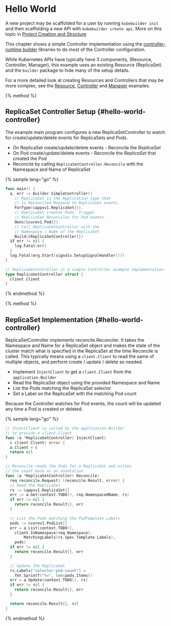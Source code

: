 # Hello World

A new project may be scaffolded for a user by running `kubebuilder init` and then scaffolding a
new API with `kubebuilder create api`. More on this topic in
[Project Creation and Structure](../basics/project_creation_and_structure.md)

This chapter shows a simple Controller implementation using the
[controller-runtime builder](https://pkg.go.dev/sigs.k8s.io/controller-runtime/pkg/builder?tab=doc)
libraries to do most of the Controller configuration.

While Kubernetes APIs have typically have 3 components, (Resource, Controller, Manager), this
example uses an existing Resource (ReplicaSet) and the `builder` package to hide many of the
 setup details.

For a more detailed look at creating Resources and Controllers that may be more complex,
see the [Resource](../basics/simple_resource.md), [Controller](../basics/simple_controller.md) and
[Manager](../basics/simple_controller_manager.md) examples.

{% method %}
## ReplicaSet Controller Setup {#hello-world-controller}

The example main program configures a new ReplicaSetController to watch for
create/update/delete events for ReplicaSets and Pods.

- On ReplicaSet create/update/delete events - Reconcile the *ReplicaSet*
- On Pod create/update/delete events - Reconcile the *ReplicaSet* that created the Pod
- Reconcile by calling `ReplicaSetController.Reconcile` with the Namespace and Name of
  ReplicaSet

{% sample lang="go" %}
```go
func main() {
  a, err := builder.SimpleController()
    // ReplicaSet is the Application type that
    // is Reconciled Respond to ReplicaSet events.
    ForType(&appsv1.ReplicaSet{}).
    // ReplicaSet creates Pods. Trigger
    // ReplicaSet Reconciles for Pod events.
    Owns(&corev1.Pod{}).
    // Call ReplicaSetController with the
    // Namespace / Name of the ReplicaSet
    Build(&ReplicaSetController{})
  if err != nil {
    log.Fatal(err)
  }
  log.Fatal(mrg.Start(signals.SetupSignalHandler()))
}

// ReplicaSetController is a simple Controller example implementation.
type ReplicaSetController struct {
  client.Client
}
```
{% endmethod %}

{% method %}
## ReplicaSet Implementation {#hello-world-controller}

ReplicaSetController implements reconcile.Reconciler.  It takes the Namespace and Name for
a ReplicaSet object and makes the state of the cluster match what is specified in the ReplicaSet
at the time Reconcile is called.  This typically means using a `client.Client` to read
the same of multiple objects, and perform create / update / delete as needed.

- Implement `InjectClient` to get a `client.Client` from the `application.Builder`
- Read the ReplicaSet object using the provided Namespace and Name
- List the Pods matching the ReplicaSet selector
- Set a Label on the ReplicaSet with the matching Pod count

Because the Controller watches for Pod events, the count will be updated any time
a Pod is created or deleted.

{% sample lang="go" %}
```go
// InjectClient is called by the application.Builder
// to provide a client.Client
func (a *ReplicaSetController) InjectClient(
  c client.Client) error {
  a.Client = c
  return nil
}

// Reconcile reads the Pods for a ReplicaSet and writes
// the count back as an annotation
func (a *ReplicaSetController) Reconcile(
  req reconcile.Request) (reconcile.Result, error) {
  // Read the ReplicaSet
  rs := &appsv1.ReplicaSet{}
  err := a.Get(context.TODO(), req.NamespacedName, rs)
  if err != nil {
    return reconcile.Result{}, err
  }

  // List the Pods matching the PodTemplate Labels
  pods := &corev1.PodList{}
  err = a.List(context.TODO(),
    client.InNamespace(req.Namespace).
        MatchingLabels(rs.Spec.Template.Labels),
    pods)
  if err != nil {
    return reconcile.Result{}, err
  }

  // Update the ReplicaSet
  rs.Labels["selector-pod-count"] =
    fmt.Sprintf("%v", len(pods.Items))
  err = a.Update(context.TODO(), rs)
  if err != nil {
    return reconcile.Result{}, err
  }

  return reconcile.Result{}, nil
}
```
{% endmethod %}
